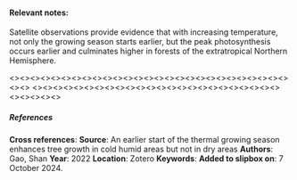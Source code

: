 #### **Relevant notes**:
Satellite observations provide evidence that with increasing temperature, not only the growing season starts earlier, but the peak photosynthesis occurs earlier and culminates higher in forests of the extratropical Northern Hemisphere. 

<><><><><><><><><><><><><><><><><><><><><><><><><><><><><>
<><><><><><><><><><><><><><><><><><><><><><><><><><><><><>
##### References
**Cross references**: 
**Source**: An earlier start of the thermal growing season enhances tree growth in cold humid areas but not in dry areas
**Authors**: Gao, Shan
**Year**: 2022
**Location**: Zotero
**Keywords**: 
**Added to slipbox on**: 7 October 2024. 
